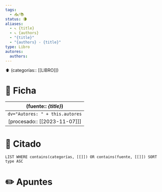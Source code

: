 ```yaml
---
tags:
  - 📥/📚
status: 🌘
aliases:
  - ↖️ {title}
  - ↖️ {authors}
  - "{title}"
  - "{authors} - {title}"
type: Libro
autores:
  authors: 
---
```


⬆️ (categorías:: [[LIBRO]])

# 📇 Ficha
  

|          (fuente:: <cite>{title}</cite>)          |
|:-------------------------------------------------:|
|          `dv="Autores: " + this.autores`          |
| [procesado:: [[2023-11-07]]] |

# 📓 Citado

```dataview
LIST WHERE contains(categorías, [[]]) OR contains(fuente, [[]]) SORT type ASC
```

# ✏️ Apuntes
